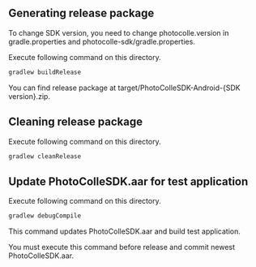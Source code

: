 ## Generating release package

To change SDK version, you need to change photocolle.version in
gradle.properties and photocolle-sdk/gradle.properties.

Execute following command on this directory.

```sh
gradlew buildRelease
```

You can find release package at target/PhotoColleSDK-Android-{SDK version}.zip.


## Cleaning release package

Execute following command on this directory.

```sh
gradlew cleanRelease
```

## Update PhotoColleSDK.aar for test application

Execute following command on this directory.

```sh
gradlew debugCompile
```

This command updates PhotoColleSDK.aar and build test application.

You must execute this command before release and commit newest
PhotoColleSDK.aar.
